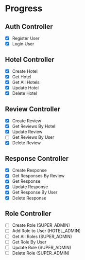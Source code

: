 # Progress

## Auth Controller
- [x] Register User
- [x] Login User

## Hotel Controller
- [x] Create Hotel
- [x] Get Hotel
- [x] Get All Hotels
- [x] Update Hotel
- [x] Delete Hotel

## Review Controller
- [x] Create Review
- [x] Get Reviews By Hotel
- [x] Update Review
- [ ] Get Reviews By User
- [x] Delete Review

## Response Controller
- [x] Create Response
- [x] Get Responses By Review
- [x] Get Response
- [x] Update Response
- [x] Get Response By User
- [x] Delete Response

## Role Controller
- [ ] Create Role (SUPER_ADMIN)
- [ ] Add Role to User (HOTEL_ADMIN)
- [ ] Get All Roles (SUPER_ADMIN)
- [ ] Get Role By User 
- [ ] Update Role (SUPER_ADMIN)
- [ ] Delete Role (SUPER_ADMIN)
